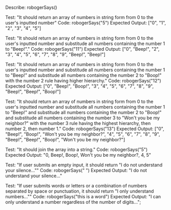 Describe: robogerSays()

Test: "It should return an array of numbers in string form from 0 to the user's inputted number"
Code: robogerSays("5")
Expected Output: ["0", "1", "2", "3", "4", "5"]

Test: "It should return an array of numbers in string form from 0 to the user's inputted number and substitude all numbers containing the number 1 to "Beep!"."
Code: robogerSays("11")
Expected Output: ["0", "Beep!", "2", "3", "4", "5", "6", "7", "8", "9", "Beep!", "Beep!"]

Test: "It should return an array of numbers in string form from 0 to the user's inputted number and substitude all numbers containing the number 1 to "Beep!" and substitude all numbers containing the number 2 to "Boop!" with the number 2 rule having higher hierarchy."
Code: robogerSays("12")
Expected Output: ["0", "Beep!", "Boop!", "3", "4", "5", "6", "7", "8", "9", "Beep!", "Beep!", "Boop!"]

Test: "It should return an array of numbers in string form from 0 to the user's inputted number and substitude all numbers containing the number 1 to "Beep!" and substitude all numbers containing the number 2 to "Boop!" and substitude all numbers containing the number 3 to "Won't you be my neighbor?" with the number 3 rule having the highest hierarchy, then number 2, then number 1."
Code: robogerSays("13")
Expected Output: ["0", "Beep!", "Boop!", "Won't you be my neighbor?", "4", "5", "6", "7", "8", "9", "Beep!", "Beep!", "Boop!", "Won't you be my neighbor?"]

Test: "It should join the array into a string."
Code: robogerSays("5")
Expected Output: "0, Beep!, Boop!, Won't you be my neighbor?, 4, 5"

Test: "If user submits an empty input, it should return "I do not understand your silence...""
Code: robogerSays("     ")
Expected Output: "I do not understand your silence..."

Test: "If user submits words or letters or a combination of numbers separated by space or punctuation, it should return "I only understand numbers...""
Code: robogerSays("this is a word")
Expected Output: "I can only understand a number regardless of the number of digits...";